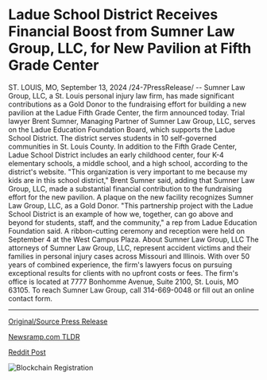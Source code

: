# Ladue School District Receives Financial Boost from Sumner Law Group, LLC, for New Pavilion at Fifth Grade Center

ST. LOUIS, MO, September 13, 2024 /24-7PressRelease/ -- Sumner Law Group, LLC, a St. Louis personal injury law firm, has made significant contributions as a Gold Donor to the fundraising effort for building a new pavilion at the Ladue Fifth Grade Center, the firm announced today.  Trial lawyer Brent Sumner, Managing Partner of Sumner Law Group, LLC, serves on the Ladue Education Foundation Board, which supports the Ladue School District. The district serves students in 10 self-governed communities in St. Louis County. In addition to the Fifth Grade Center, Ladue School District includes an early childhood center, four K-4 elementary schools, a middle school, and a high school, according to the district's website.  "This organization is very important to me because my kids are in this school district," Brent Sumner said, adding that Sumner Law Group, LLC, made a substantial financial contribution to the fundraising effort for the new pavilion. A plaque on the new facility recognizes Sumner Law Group, LLC, as a Gold Donor.  "This partnership project with the Ladue School District is an example of how we, together, can go above and beyond for students, staff, and the community," a rep from Ladue Education Foundation said.  A ribbon-cutting ceremony and reception were held on September 4 at the West Campus Plaza.  About Sumner Law Group, LLC   The attorneys of Sumner Law Group, LLC, represent accident victims and their families in personal injury cases across Missouri and Illinois. With over 50 years of combined experience, the firm's lawyers focus on pursuing exceptional results for clients with no upfront costs or fees. The firm's office is located at 7777 Bonhomme Avenue, Suite 2100, St. Louis, MO 63105. To reach Sumner Law Group, call 314-669-0048 or fill out an online contact form. 

---

[Original/Source Press Release](https://www.24-7pressrelease.com/press-release/514279/ladue-school-district-receives-financial-boost-from-sumner-law-group-llc-for-new-pavilion-at-fifth-grade-center)
                    

[Newsramp.com TLDR](None) 



[Reddit Post](https://www.reddit.com/r/newsramp/comments/1ffot0w/sumner_law_group_contributes_to_fundraising_for/) 



![Blockchain Registration](https://cdn.newsramp.app/24-7PressRelease/qrcode/249/13/pendkaZg.webp)